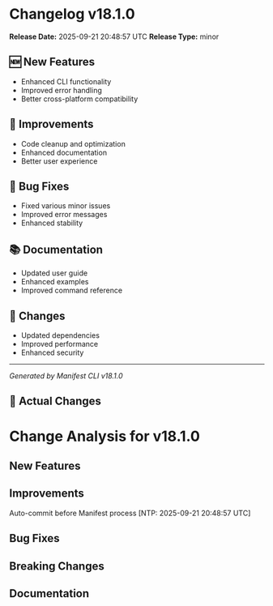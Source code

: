 # Changelog v18.1.0

**Release Date:** 2025-09-21 20:48:57 UTC
**Release Type:** minor

## 🆕 New Features

- Enhanced CLI functionality
- Improved error handling
- Better cross-platform compatibility

## 🔧 Improvements

- Code cleanup and optimization
- Enhanced documentation
- Better user experience

## 🐛 Bug Fixes

- Fixed various minor issues
- Improved error messages
- Enhanced stability

## 📚 Documentation

- Updated user guide
- Enhanced examples
- Improved command reference

## 🔄 Changes

- Updated dependencies
- Improved performance
- Enhanced security

---
*Generated by Manifest CLI v18.1.0*

## 🔧 Actual Changes

# Change Analysis for v18.1.0

## New Features

## Improvements
Auto-commit before Manifest process [NTP: 2025-09-21 20:48:57 UTC]

## Bug Fixes

## Breaking Changes

## Documentation
